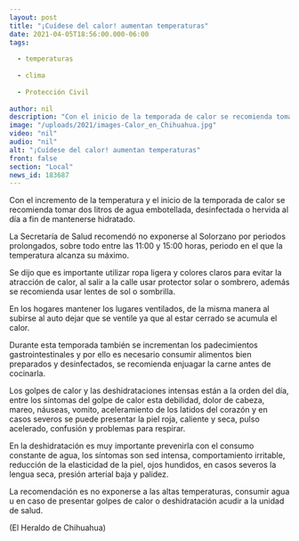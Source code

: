 ```yaml
---
layout: post
title: "¡Cuídese del calor! aumentan temperaturas"
date: 2021-04-05T18:56:00.000-06:00
tags:
  
  - temperaturas
  
  - clima
  
  - Protección Civil
  
author: nil
description: "Con el inicio de la temporada de calor se recomienda tomar dos litros de agua embotellada, desinfectada o hervida al día a fin de mantenerse hidratado"
image: "/uploads/2021/images-Calor_en_Chihuahua.jpg"
video: "nil"
audio: "nil"
alt: "¡Cuídese del calor! aumentan temperaturas"
front: false
section: "Local"
news_id: 183687
---
```


Con el incremento de la temperatura y el inicio de la temporada de calor se recomienda tomar dos litros de agua embotellada, desinfectada o hervida al día a fin de mantenerse hidratado.

La Secretaría de Salud recomendó no exponerse al Solorzano por periodos prolongados, sobre todo entre las 11:00 y 15:00 horas, periodo en el que la temperatura alcanza su máximo.

Se dijo que es importante utilizar ropa ligera y colores claros para evitar la atracción de calor, al salir a la calle usar protector solar o sombrero, además se recomienda usar lentes de sol o sombrilla.

En los hogares mantener los lugares ventilados, de la misma manera al subirse al auto dejar que se ventile ya que al estar cerrado se acumula el calor.

Durante esta temporada también se incrementan los padecimientos gastrointestinales y por ello es necesario consumir alimentos bien preparados y desinfectados, se recomienda enjuagar la carne antes de cocinarla.

Los golpes de calor y las deshidrataciones intensas están a la orden del día, entre los síntomas del golpe de calor esta debilidad, dolor de cabeza, mareo, náuseas, vomito, aceleramiento de los latidos del corazón y en casos severos se puede presentar la piel roja, caliente y seca, pulso acelerado, confusión y problemas para respirar.

En la deshidratación es muy importante prevenirla con el consumo constante de agua, los síntomas son sed intensa, comportamiento irritable, reducción de la elasticidad de la piel, ojos hundidos, en casos severos la lengua seca, presión arterial baja y palidez.

La recomendación es no exponerse a las altas temperaturas, consumir agua u en caso de presentar golpes de calor o deshidratación acudir a la unidad de salud.

(El Heraldo de Chihuahua)